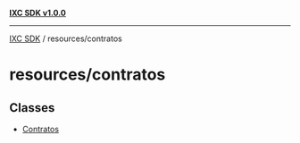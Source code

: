 [**IXC SDK v1.0.0**](../../README.md)

***

[IXC SDK](../../modules.md) / resources/contratos

# resources/contratos

## Classes

- [Contratos](classes/Contratos.md)

